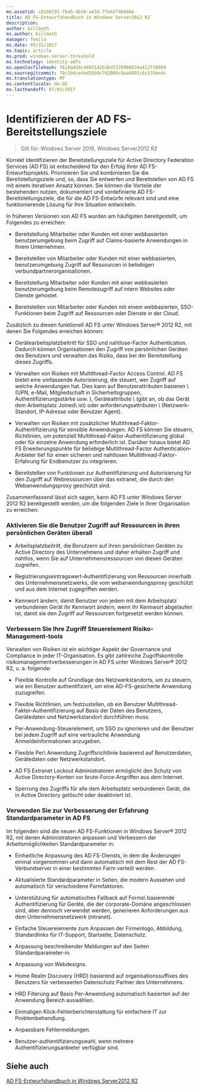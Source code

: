 ```yaml
---
ms.assetid: c81b8291-fba5-4b30-a43d-7feb2f4b66be
title: AD FS-Entwurfshandbuch in Windows Server2012 R2
description: 
author: billmath
ms.author: billmath
manager: femila
ms.date: 05/31/2017
ms.topic: article
ms.prod: windows-server-threshold
ms.technology: identity-adfs
ms.openlocfilehash: f618add4c4803142b3bd7278908834a412f30999
ms.sourcegitcommit: 70c1b6cedad55b9c7d2068c9aa4891c6c533ee4c
ms.translationtype: MT
ms.contentlocale: de-DE
ms.lasthandoff: 07/03/2017
---
```

# <a name="identify-your-ad-fs-deployment-goals"></a>Identifizieren der AD FS-Bereitstellungsziele

>Gilt für: Windows Server 2016, Windows Server2012 R2

Korrekt Identifizieren der Bereitstellungsziele für Active Directory Federation Services \(AD FS\) ist entscheidend für den Erfolg Ihrer AD FS-Entwurfsprojekts. Priorisieren Sie und kombinieren Sie die Bereitstellungsziele und, so, dass Sie entwerfen und Bereitstellen von AD FS mit einem iterativen Ansatz können. Sie können die Vorteile der bestehenden nutzen, dokumentiert und vordefinierte AD FS-Bereitstellungsziele, die für die AD FS-Entwürfe relevant sind und eine funktionierende Lösung für Ihre Situation entwickeln.  
  
In früheren Versionen von AD FS wurden am häufigsten bereitgestellt, um Folgendes zu erreichen:  
  
-   Bereitstellung Mitarbeiter oder Kunden mit einer webbasierten benutzerumgebung beim Zugriff auf Claims\-basierte Anwendungen in Ihrem Unternehmen.  
  
-   Bereitstellen von Mitarbeiter oder Kunden mit einer webbasierten, benutzerumgebung Zugriff auf Ressourcen in beliebigen verbundpartnerorganisationen.  
  
-   Bereitstellung Mitarbeiter oder Kunden mit einer webbasierten benutzerumgebung beim Remotezugriff auf intern Websites oder Dienste gehostet.  
  
-   Bereitstellen von Mitarbeiter oder Kunden mit einem webbasierten, SSO-Funktionen beim Zugriff auf Ressourcen oder Dienste in der Cloud.  
  
Zusätzlich zu diesen funktionell AD FS unter Windows Server® 2012 R2, mit denen Sie Folgendes erreichen können:  
  
-   Gerätearbeitsplatzbeitritt für SSO und nahtlose-Factor Authentication. Dadurch können Organisationen den Zugriff von persönlichen Geräten des Benutzers und verwalten das Risiko, dass bei der Bereitstellung dieses Zugriffs.  
  
-   Verwalten von Risiken mit Multithread-Factor Access Control. AD FS bietet eine umfassende Autorisierung, die steuert, wer Zugriff auf welche Anwendungen hat. Dies kann auf Benutzerattributen basieren \ (UPN, e-Mail, Mitgliedschaft in Sicherheitsgruppen, Authentifizierungsstärke usw. \), Geräteattribute \ (gibt an, ob das Gerät dem Arbeitsplatz Joined\ ist) oder anforderungsattributen \ (Netzwerk-Standort, IP-Adresse oder Benutzer Agent\).  
  
-   Verwalten von Risiken mit zusätzlicher Multithread-Faktor-Authentifizierung für sensible Anwendungen. AD FS können Sie steuern, Richtlinien, um potenziell Multithread-Faktor-Authentifizierung global oder für einzelne Anwendung erforderlich ist. Darüber hinaus bietet AD FS Erweiterungspunkte für beliebige Multithread-Factor Authentication-Anbieter tief für einen sicheren und nahtlosen Multithread-Faktor-Erfahrung für Endbenutzer zu integrieren.  
  
-   Bereitstellen von Funktionen zur Authentifizierung und Autorisierung für den Zugriff auf Webressourcen über das extranet, die durch den Webanwendungsproxy geschützt sind.  
  
Zusammenfassend lässt sich sagen, kann AD FS unter Windows Server 2012 R2 bereitgestellt werden, um die folgenden Ziele in Ihrer Organisation zu erreichen:  
  
### <a name="enable-your-users-to-access-resources-on-their-personal-devices-from-anywhere"></a>Aktivieren Sie die Benutzer Zugriff auf Ressourcen in ihren persönlichen Geräten überall  
  
-   Arbeitsplatzbeitritt, die Benutzern auf ihren persönlichen Geräten zu Active Directory des Unternehmens und daher erhalten Zugriff und nahtlos, wenn Sie auf Unternehmensressourcen von diesen Geräten zugreifen.  
  
-   Registrierungseintragswert-Authentifizierung von Ressourcen innerhalb des Unternehmensnetzwerks, die vom webanwendungsproxy geschützt und aus dem Internet zugegriffen werden.  
  
-   Kennwort ändern, damit Benutzer von jedem mit dem Arbeitsplatz verbundenen Gerät ihr Kennwort ändern, wenn ihr Kennwort abgelaufen ist, damit sie den Zugriff auf Ressourcen fortgesetzt werden können.  
  
### <a name="enhance-your-access-control-risk-management-tools"></a>Verbessern Sie Ihre Zugriff Steuerelement Risiko-Management-tools  
Verwalten von Risiken ist ein wichtiger Aspekt der Governance und Compliance in jeder IT-Organisation. Es gibt zahlreiche Zugriffskontrolle risikomanagementverbesserungen in AD FS unter Windows Server® 2012 R2, u. a. folgende:  
  
-   Flexible Kontrolle auf Grundlage des Netzwerkstandorts, um zu steuern, wie ein Benutzer authentifiziert, um eine AD-FS\-gesicherte Anwendung zuzugreifen.  
  
-   Flexible Richtlinien, um festzustellen, ob ein Benutzer Multithread-Faktor-Authentifizierung auf Basis der Daten des Benutzers, Gerätedaten und Netzwerkstandort durchführen muss.  
  
-   Per\-Anwendung-Steuerelement, um SSO zu ignorieren und der Benutzer bei jedem Zugriff auf eine vertrauliche Anwendung Anmeldeinformationen anzugeben.  
  
-   Flexible Per\ Anwendung Zugriffsrichtlinie basierend auf Benutzerdaten, Gerätedaten oder Netzwerkstandort.  
  
-   AD FS Extranet Lockout Administratoren ermöglicht den Schutz von Active Directory-Konten vor brute-Force-Angriffen aus dem Internet.  
  
-   Sperrung des Zugriffs für alle dem Arbeitsplatz verbundenen Gerät, die in Active Directory gelöscht oder deaktiviert ist.  
  
### <a name="use-ad-fs-to-enhance-the-sign-in-experience"></a>Verwenden Sie zur Verbesserung der Erfahrung Standardparameter in AD FS  
Im folgenden sind die neuen AD FS-Funktionen in Windows Server® 2012 R2, mit denen Administratoren anpassen und Verbessern der Arbeitsmöglichkeiten Standardparameter in:  
  
-   Einheitliche Anpassung des AD FS-Diensts, in dem die Änderungen einmal vorgenommen und dann automatisch mit dem Rest der AD FS-Verbundserver in einer bestimmten Farm verteilt werden.  
  
-   Aktualisierte Standardparameter in Seiten, die modern Aussehen und automatisch für verschiedene Formfaktoren.  
  
-   Unterstützung für automatisches Fallback auf Forms\ basierende Authentifizierung für Geräte, die der corporate-Domäne angeschlossen sind, aber dennoch verwendet werden, generieren Anforderungen aus dem Unternehmensnetzwerk \(intranet\).  
  
-   Einfache Steuerelemente zum Anpassen der Firmenlogo, Abbildung, Standardlinks für IT-Support, Startseite, Datenschutz.  
  
-   Anpassung beschreibender Meldungen auf den Seiten Standardparameter-in.  
  
-   Anpassung von Webdesigns.  
  
-   Home Realm Discovery \(HRD\) basierend auf organisationssuffixes des Benutzers für verbesserten Datenschutz Partner des Unternehmens.  
  
-   HRD Filterung auf Basis Per\-Anwendung automatisch basierten auf der Anwendung Bereich auswählen.  
  
-   Einmaligen Klick-Fehlerberichterstattung für einfachere IT zur Problembehandlung.  
  
-   Anpassbare Fehlermeldungen.  
  
-   Benutzer-authentifizierungswahl, wenn mehrere Authentifizierungsanbieter verfügbar sind.  
  
## <a name="see-also"></a>Siehe auch  
[AD FS-Entwurfshandbuch in Windows Server2012 R2](../../ad-fs/design/AD-FS-Design-Guide-in-Windows-Server-2012-R2.md)  
  

